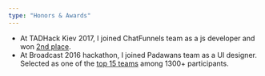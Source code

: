 ```yaml
---
type: "Honors & Awards"
---
```


* At TADHack Kiev 2017, I joined ChatFunnels team as a js developer and won <a href="http://tadhack.com/2016/global/ukraine/" target="_blank">2nd place</a>.
* At Broadcast 2016 hackathon, I joined Padawans team as a UI designer. Selected as one of the <a href="https://www.canadianopendataexperience.ca/top15/" target="_blank">top 15 teams</a> among 1300+ participants.
